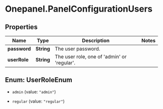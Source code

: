 # Onepanel.PanelConfigurationUsers

## Properties
Name | Type | Description | Notes
------------ | ------------- | ------------- | -------------
**password** | **String** | The user password. | 
**userRole** | **String** | The user role, one of &#39;admin&#39; or &#39;regular&#39;. | 


<a name="UserRoleEnum"></a>
## Enum: UserRoleEnum


* `admin` (value: `"admin"`)

* `regular` (value: `"regular"`)




